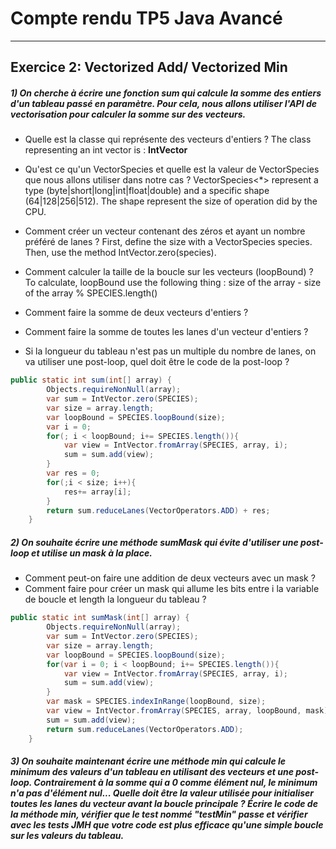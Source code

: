 # Compte rendu TP5 Java Avancé

------

## Exercice 2: Vectorized Add/ Vectorized Min

##### 1) On cherche à écrire une fonction sum qui calcule la somme des entiers d'un tableau passé en paramètre. Pour cela, nous allons utiliser l'API de vectorisation pour calculer la somme sur des vecteurs.

- Quelle est la classe qui représente des vecteurs d'entiers ?
The class representing an int vector is : __IntVector__ 

- Qu'est ce qu'un VectorSpecies et quelle est la valeur de VectorSpecies que nous allons utiliser dans notre cas ?
VectorSpecies<*> represent a type (byte|short|long|int|float|double) and a specific shape (64|128|256|512).
The shape represent the size of operation did by the CPU.

- Comment créer un vecteur contenant des zéros et ayant un nombre préféré de lanes ?
First, define the size with a VectorSpecies<Integer> species.
Then, use the method IntVector.zero(species).


- Comment calculer la taille de la boucle sur les vecteurs (loopBound) ?
To calculate, loopBound use the following thing : size of the array - size of the array % SPECIES.length()

- Comment faire la somme de deux vecteurs d'entiers ?

- Comment faire la somme de toutes les lanes d'un vecteur d'entiers ?
- Si la longueur du tableau n'est pas un multiple du nombre de lanes, on va utiliser une post-loop, quel doit être le code de la post-loop ?

```java
public static int sum(int[] array) {
        Objects.requireNonNull(array);
        var sum = IntVector.zero(SPECIES);
        var size = array.length;
        var loopBound = SPECIES.loopBound(size);
        var i = 0;
        for(; i < loopBound; i+= SPECIES.length()){
            var view = IntVector.fromArray(SPECIES, array, i);
            sum = sum.add(view);
        }
        var res = 0;
        for(;i < size; i++){
            res+= array[i];
        }
        return sum.reduceLanes(VectorOperators.ADD) + res;
    }
```




##### 2) On souhaite écrire une méthode sumMask qui évite d'utiliser une post-loop et utilise un mask à la place.

- Comment peut-on faire une addition de deux vecteurs avec un mask ?
- Comment faire pour créer un mask qui allume les bits entre i la variable de boucle et length la longueur du tableau ?

```java
public static int sumMask(int[] array) {
        Objects.requireNonNull(array);
        var sum = IntVector.zero(SPECIES);
        var size = array.length;
        var loopBound = SPECIES.loopBound(size);
        for(var i = 0; i < loopBound; i+= SPECIES.length()){
            var view = IntVector.fromArray(SPECIES, array, i);
            sum = sum.add(view);
        }
        var mask = SPECIES.indexInRange(loopBound, size);
        var view = IntVector.fromArray(SPECIES, array, loopBound, mask);
        sum = sum.add(view);
        return sum.reduceLanes(VectorOperators.ADD);
    }
```

##### 3) On souhaite maintenant écrire une méthode min qui calcule le minimum des valeurs d'un tableau en utilisant des vecteurs et une post-loop. Contrairement à la somme qui a 0 comme élément nul, le minimum n'a pas d'élément nul... Quelle doit être la valeur utilisée pour initialiser toutes les lanes du vecteur avant la boucle principale ? Écrire le code de la méthode min, vérifier que le test nommé "testMin" passe et vérifier avec les tests JMH que votre code est plus efficace qu'une simple boucle sur les valeurs du tableau.


